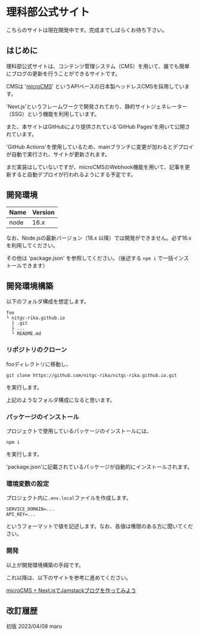 # 理科部公式サイト

こちらのサイトは現在開発中です。完成までしばらくお待ち下さい。

## はじめに

理科部公式サイトは、コンテンツ管理システム（CMS）を用いて、誰でも簡単にブログの更新を行うことができるサイトです。

CMSは '[microCMS](https://microcms.io/)' というAPIベースの日本製ヘッドレスCMSを採用しています。

'Next.js'というフレームワークで開発されており、静的サイトジェネレーター（SSG）という機能を利用しています。

また、本サイトはGitHubにより提供されている'GitHub Pages'を用いて公開されています。

'GitHub Actions'を使用しているため、mainブランチに変更が加わるとデプロイが自動で実行され、サイトが更新されます。

まだ実装はしていないですが、microCMSのWebhook機能を用いて、記事を更新すると自動デプロイが行われるようにする予定です。

## 開発環境

| Name | Version |
| --- | --- |
| node | 16.x |

なお、Node.jsの最新バージョン（18.x 以降）では開発ができません。必ず16.xを利用してください。

その他は 'package.json' を参照してください。（後述する `npm i` で一括インストールできます）

## 開発環境構築

以下のフォルダ構成を想定します。

```
foo
└ nitgc-rika.github.io
  ├ .git
  ├ ...
  └ README.md
```

### リポジトリのクローン

fooディレクトリに移動し、

`git clone https://github.com/nitgc-rika/nitgc-rika.github.io.git`

を実行します。

上記のようなフォルダ構成になると思います。

### パッケージのインストール

プロジェクトで使用しているパッケージのインストールには、

`npm i`

を実行します。

'package.json'に記載されているパッケージが自動的にインストールされます。

### 環境変数の設定

プロジェクト内に`.env.local`ファイルを作成します。

```
SERVICE_DOMAIN=...
API_KEY=...
```

というフォーマットで値を記述します。なお、各値は権限のある方に聞いてください。

### 開発

以上が開発環境構築の手段です。

これ以降は、以下のサイトを参考に進めてください。

[microCMS + Next.jsでJamstackブログを作ってみよう](https://blog.microcms.io/microcms-next-jamstack-blog/)

## 改訂履歴

初版 2023/04/08 maru
